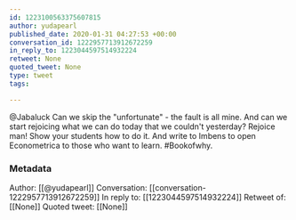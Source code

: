 ```yaml
---
id: 1223100563375607815
author: yudapearl
published_date: 2020-01-31 04:27:53 +00:00
conversation_id: 1222957713912672259
in_reply_to: 1223044597514932224
retweet: None
quoted_tweet: None
type: tweet
tags:

---
```


@Jabaluck Can we skip the "unfortunate" - the fault is all mine. And can we start rejoicing what we can do today that we couldn't yesterday? Rejoice man! Show your students how to do it. And write to Imbens to open Econometrica to those who want to learn. #Bookofwhy.

### Metadata

Author: [[@yudapearl]]
Conversation: [[conversation-1222957713912672259]]
In reply to: [[1223044597514932224]]
Retweet of: [[None]]
Quoted tweet: [[None]]
